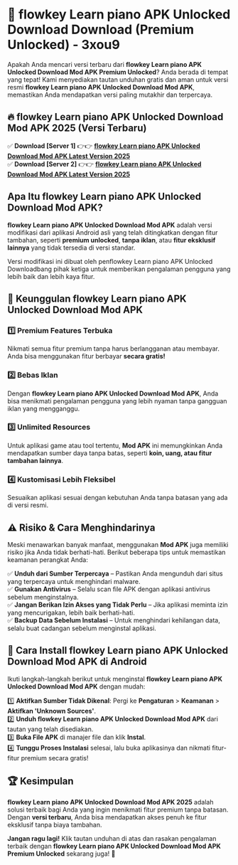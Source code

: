 # 🎯 flowkey Learn piano APK Unlocked Download  Download (Premium Unlocked) -  3xou9

Apakah Anda mencari versi terbaru dari **flowkey Learn piano APK Unlocked Download Mod APK Premium Unlocked**? Anda berada di tempat yang tepat! Kami menyediakan tautan unduhan gratis dan aman untuk versi resmi **flowkey Learn piano APK Unlocked Download Mod APK**, memastikan Anda mendapatkan versi paling mutakhir dan terpercaya.

## 🔥 flowkey Learn piano APK Unlocked Download Mod APK 2025 (Versi Terbaru)

✅ **Download [Server 1]** 👉👉 [**flowkey Learn piano APK Unlocked Download Mod APK Latest Version 2025**](https://momento.my/?title=flowkey_Learn_piano_APK_Unlocked_Download)  
✅ **Download [Server 2]** 👉👉 [**flowkey Learn piano APK Unlocked Download Mod APK Latest Version 2025**](https://momento.my/?title=flowkey_Learn_piano_APK_Unlocked_Download)  

## Apa Itu flowkey Learn piano APK Unlocked Download Mod APK?

**flowkey Learn piano APK Unlocked Download Mod APK** adalah versi modifikasi dari aplikasi Android asli yang telah ditingkatkan dengan fitur tambahan, seperti **premium unlocked**, **tanpa iklan**, atau **fitur eksklusif lainnya** yang tidak tersedia di versi standar.

Versi modifikasi ini dibuat oleh penflowkey Learn piano APK Unlocked Downloadbang pihak ketiga untuk memberikan pengalaman pengguna yang lebih baik dan lebih kaya fitur.

## 🎯 Keunggulan flowkey Learn piano APK Unlocked Download Mod APK

### 1️⃣ Premium Features Terbuka
Nikmati semua fitur premium tanpa harus berlangganan atau membayar. Anda bisa menggunakan fitur berbayar **secara gratis!**

### 2️⃣ Bebas Iklan
Dengan **flowkey Learn piano APK Unlocked Download Mod APK**, Anda bisa menikmati pengalaman pengguna yang lebih nyaman tanpa gangguan iklan yang mengganggu.

### 3️⃣ Unlimited Resources
Untuk aplikasi game atau tool tertentu, **Mod APK** ini memungkinkan Anda mendapatkan sumber daya tanpa batas, seperti **koin, uang, atau fitur tambahan lainnya**.

### 4️⃣ Kustomisasi Lebih Fleksibel
Sesuaikan aplikasi sesuai dengan kebutuhan Anda tanpa batasan yang ada di versi resmi.

## ⚠️ Risiko & Cara Menghindarinya

Meski menawarkan banyak manfaat, menggunakan **Mod APK** juga memiliki risiko jika Anda tidak berhati-hati. Berikut beberapa tips untuk memastikan keamanan perangkat Anda:

✅ **Unduh dari Sumber Terpercaya** – Pastikan Anda mengunduh dari situs yang terpercaya untuk menghindari malware.  
✅ **Gunakan Antivirus** – Selalu scan file APK dengan aplikasi antivirus sebelum menginstalnya.  
✅ **Jangan Berikan Izin Akses yang Tidak Perlu** – Jika aplikasi meminta izin yang mencurigakan, lebih baik berhati-hati.  
✅ **Backup Data Sebelum Instalasi** – Untuk menghindari kehilangan data, selalu buat cadangan sebelum menginstal aplikasi.

## 📌 Cara Install flowkey Learn piano APK Unlocked Download Mod APK di Android

Ikuti langkah-langkah berikut untuk menginstal **flowkey Learn piano APK Unlocked Download Mod APK** dengan mudah:

1️⃣ **Aktifkan Sumber Tidak Dikenal**: Pergi ke **Pengaturan** > **Keamanan** > **Aktifkan 'Unknown Sources'**.  
2️⃣ **Unduh flowkey Learn piano APK Unlocked Download Mod APK** dari tautan yang telah disediakan.  
3️⃣ **Buka File APK** di manajer file dan klik **Instal**.  
4️⃣ **Tunggu Proses Instalasi** selesai, lalu buka aplikasinya dan nikmati fitur-fitur premium secara gratis!

## 🏆 Kesimpulan

**flowkey Learn piano APK Unlocked Download Mod APK 2025** adalah solusi terbaik bagi Anda yang ingin menikmati fitur premium tanpa batasan. Dengan **versi terbaru**, Anda bisa mendapatkan akses penuh ke fitur eksklusif tanpa biaya tambahan.

**Jangan ragu lagi!** Klik tautan unduhan di atas dan rasakan pengalaman terbaik dengan **flowkey Learn piano APK Unlocked Download Mod APK Premium Unlocked** sekarang juga! 🚀
